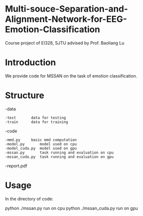 # Multi-souce-Separation-and-Alignment-Network-for-EEG-Emotion-Classification
Course project of EI328, SJTU advised by Prof. Baoliang Lu



Introduction
==============
We provide code for MSSAN on the task of emotion classification.

Structure
==============
-data

	-test		data for testing
	-train		data for training
	
-code

	-mmd.py		basic mmd computation
	-model.py		model used on cpu
	-model_cuda.py	model used on gpu
	-mssan.py		task running and evaluation on cpu
	-mssan_cuda.py	task running and evaluation on gpu
	
-report.pdf

Usage
==============
In the directory of code:

python ./mssan.py		run on cpu
python ./mssan_cuda.py	run on gpu
